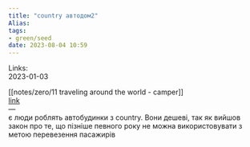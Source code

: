 ```yaml
---
title: "country автодом2"
Alias: 
tags:
- green/seed
date: 2023-08-04 10:59
---
```

Links:  
2023-01-03  

[[notes/zero/11 traveling around the world - camper]]  
[link](https://www.google.com/search?q=country+%D0%B0%D0%B2%D1%82%D0%BE%D0%B4%D0%BE%D0%BC&newwindow=1&source=lnms&tbm=isch&sa=X&ved=2ahUKEwiKy5vJ_av8AhXPtYsKHRGBDKEQ_AUoAXoECAEQAw&biw=1920&bih=947&dpr=1  )  
—  
є люди роблять автобудинки з country. Вони дешеві, так як вийшов закон про те, що пізніше певного року не можна використовувати з метою перевезення пасажирів


